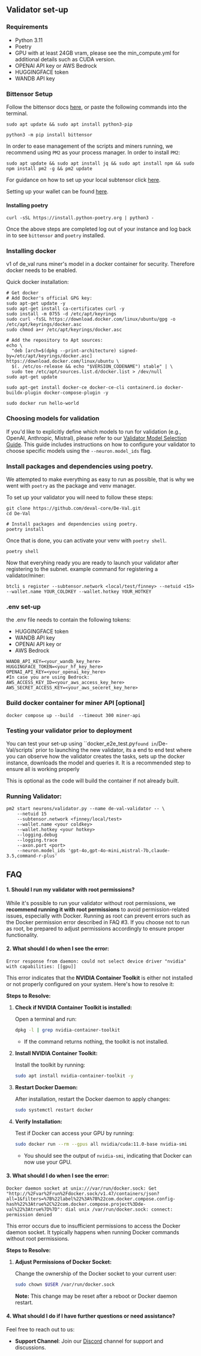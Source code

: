 ## Validator set-up 

### Requirements
- Python 3.11
- Poetry
- GPU with at least 24GB vram, please see the min_compute.yml for additional details such as CUDA version.
- OPENAI API key or AWS Bedrock
- HUGGINGFACE token
- WANDB API key 

### Bittensor Setup

Follow the bittensor docs [here](https://docs.bittensor.com/getting-started/installation), or paste the following commands into the terminal.
```
sudo apt update && sudo apt install python3-pip

python3 -m pip install bittensor
```

In order to ease management of the scripts and miners running, we recommend using `PM2` as your process manager. In order to install `PM2`:
```
sudo apt update && sudo apt install jq && sudo apt install npm && sudo npm install pm2 -g && pm2 update
```
For guidance on how to set up your local subtensor click [here](https://docs.bittensor.com/subtensor-nodes/subtensor-node-requirements).

Setting up your wallet can be found [here](https://docs.bittensor.com/getting-started/wallets).

#### Installing poetry
```
curl -sSL https://install.python-poetry.org | python3 -
```

Once the above steps are completed log out of your instance and log back in to see `bittensor` and `poetry` installed.

### Installing docker

v1 of de_val runs miner's model in a docker container for security. Therefore docker needs to be enabled.

Quick docker installation:
```
# Get docker 
# Add Docker's official GPG key:
sudo apt-get update -y
sudo apt-get install ca-certificates curl -y
sudo install -m 0755 -d /etc/apt/keyrings
sudo curl -fsSL https://download.docker.com/linux/ubuntu/gpg -o /etc/apt/keyrings/docker.asc
sudo chmod a+r /etc/apt/keyrings/docker.asc

# Add the repository to Apt sources:
echo \
  "deb [arch=$(dpkg --print-architecture) signed-by=/etc/apt/keyrings/docker.asc] https://download.docker.com/linux/ubuntu \
  $(. /etc/os-release && echo "$VERSION_CODENAME") stable" | \
  sudo tee /etc/apt/sources.list.d/docker.list > /dev/null
sudo apt-get update

sudo apt-get install docker-ce docker-ce-cli containerd.io docker-buildx-plugin docker-compose-plugin -y

sudo docker run hello-world
```
### Choosing models for validation

If you'd like to explicitly define which models to run for validation (e.g., OpenAI, Anthropic, Mistral), please refer to our [Validator Model Selection Guide](docs/Validator_AWS_README.md). This guide includes instructions on how to configure your validator to choose specific models using the `--neuron.model_ids` flag.

### Install packages and dependencies using poetry.

We attempted to make everything as easy to run as possible, that is why we went with `poetry` as the package and venv manager.

To set up your validator you will need to follow these steps:
```
git clone https://github.com/deval-core/De-Val.git
cd De-Val

# Install packages and dependencies using poetry.
poetry install
```
Once that is done, you can activate your venv with `poetry shell`.
```
poetry shell
```
Now that everyhing ready you are ready to launch your validator after registering to the subnet.
example command for registering a validator/miner:
```
btcli s register --subtensor.network <local/test/finney> --netuid <15> --wallet.name YOUR_COLDKEY --wallet.hotkey YOUR_HOTKEY

```

### .env set-up

the .env file needs to contain the following tokens:
- HUGGINGFACE token
- WANDB API key 
- OPENAI API key or
- AWS Bedrock

```
WANDB_API_KEY=<your_wandb_key_here>
HUGGINGFACE_TOKEN=<your_hf_key_here>
OPENAI_API_KEY=<your_openai_key_here>
#In case you are using Bedrock:
AWS_ACCESS_KEY_ID=<your_aws_access_key_here>
AWS_SECRET_ACCESS_KEY=<your_aws_seceret_key_here>
```

### Build docker container for miner API [optional]

```
docker compose up --build  --timeout 300 miner-api
```
### Testing your validator prior to deployment
You can test your set-up using ``docker_e2e_test.py` found in `/De-Val/scripts` prior to launching the new validator, its a end to end test where you can observe how the validator creates the tasks, sets up the docker instance, downloads the model and queries it. It is a recommended step to ensure all is working properly 



This is optional as the code will build the container if not already built. 

### Running Validator:
```
pm2 start neurons/validator.py --name de-val-validator -- \
    --netuid 15
    --subtensor.network <finney/local/test>
    --wallet.name <your coldkey> 
    --wallet.hotkey <your hotkey> 
    --logging.debug 
    --logging.trace 
    --axon.port <port>
    --neuron.model_ids 'gpt-4o,gpt-4o-mini,mistral-7b,claude-3.5,command-r-plus'
```

## FAQ 

#### 1. Should I run my validator with root permissions?


While it's possible to run your validator without root permissions, we **recommend running it with root permissions** to avoid permission-related issues, especially with Docker. Running as root can prevent errors such as the Docker permission error described in FAQ #3. If you choose not to run as root, be prepared to adjust permissions accordingly to ensure proper functionality.

#### 2. What should I do when I see the error:

```
Error response from daemon: could not select device driver "nvidia" with capabilities: [[gpu]]
```
This error indicates that the **NVIDIA Container Toolkit** is either not installed or not properly configured on your system. Here's how to resolve it:

**Steps to Resolve:**

1. **Check if NVIDIA Container Toolkit is installed:**

   Open a terminal and run:

   ```bash
   dpkg -l | grep nvidia-container-toolkit
   ```

   - If the command returns nothing, the toolkit is not installed.

2. **Install NVIDIA Container Toolkit:**

   Install the toolkit by running:

   ```bash
   sudo apt install nvidia-container-toolkit -y
   ```

3. **Restart Docker Daemon:**

   After installation, restart the Docker daemon to apply changes:

   ```bash
   sudo systemctl restart docker
   ```

4. **Verify Installation:**

   Test if Docker can access your GPU by running:

   ```bash
   sudo docker run --rm --gpus all nvidia/cuda:11.0-base nvidia-smi
   ```

   - You should see the output of `nvidia-smi`, indicating that Docker can now use your GPU.

#### 3. What should I do when I see the error:

```
Docker daemon socket at unix:///var/run/docker.sock: Get "http://%2Fvar%2Frun%2Fdocker.sock/v1.47/containers/json?all=1&filters=%7B%22label%22%3A%7B%22com.docker.compose.config-hash%22%3Atrue%2C%22com.docker.compose.project%3Dde-val%22%3Atrue%7D%7D": dial unix /var/run/docker.sock: connect: permission denied
```
This error occurs due to insufficient permissions to access the Docker daemon socket. It typically happens when running Docker commands without root permissions.

**Steps to Resolve:**

1. **Adjust Permissions of Docker Socket:**

   Change the ownership of the Docker socket to your current user:

   ```bash
   sudo chown $USER /var/run/docker.sock
   ```
   **Note:** This change may be reset after a reboot or Docker daemon restart.


#### 4. What should I do if I have further questions or need assistance?

Feel free to reach out to us:

- **Support Channel**: Join our [Discord](https://discord.com/channels/799672011265015819/1272557411948957697) channel for support and discussions.
